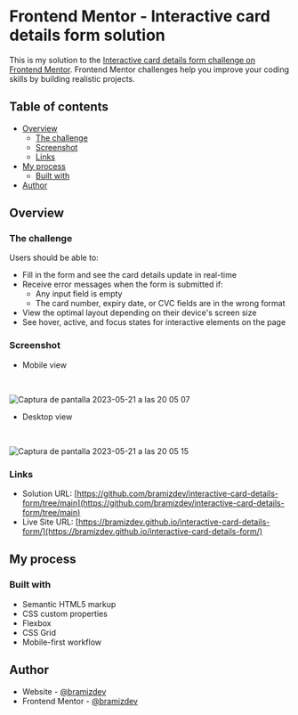 # Frontend Mentor - Interactive card details form solution

This is my solution to the [Interactive card details form challenge on Frontend Mentor](https://www.frontendmentor.io/challenges/interactive-card-details-form-XpS8cKZDWw). Frontend Mentor challenges help you improve your coding skills by building realistic projects. 

## Table of contents

- [Overview](#overview)
  - [The challenge](#the-challenge)
  - [Screenshot](#screenshot)
  - [Links](#links)
- [My process](#my-process)
  - [Built with](#built-with)  
- [Author](#author)

## Overview

### The challenge

Users should be able to:

- Fill in the form and see the card details update in real-time
- Receive error messages when the form is submitted if:
  - Any input field is empty
  - The card number, expiry date, or CVC fields are in the wrong format
- View the optimal layout depending on their device's screen size
- See hover, active, and focus states for interactive elements on the page

### Screenshot

- Mobile view

<br>

![Captura de pantalla 2023-05-21 a las 20 05 07](https://github.com/bramizdev/interactive-card-details-form/assets/112894363/6d945c4a-9da9-499e-afca-23339e3a7397)

- Desktop view

<br>

![Captura de pantalla 2023-05-21 a las 20 05 15](https://github.com/bramizdev/interactive-card-details-form/assets/112894363/4db9c71e-2daf-474c-9bad-9cb30a2cdd6d)

### Links

- Solution URL: [https://github.com/bramizdev/interactive-card-details-form/tree/main](https://github.com/bramizdev/interactive-card-details-form/tree/main)
- Live Site URL: [https://bramizdev.github.io/interactive-card-details-form/](https://bramizdev.github.io/interactive-card-details-form/)

## My process

### Built with

- Semantic HTML5 markup
- CSS custom properties
- Flexbox
- CSS Grid
- Mobile-first workflow

## Author

- Website - [@bramizdev](https://github.com/bramizdev)
- Frontend Mentor - [@bramizdev](https://www.frontendmentor.io/profile/bramizdev)
